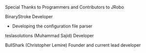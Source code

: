 Special Thanks to Programmers and Contributors to JRobo


BinaryStroke
Developer
 * Developing the configuration file parser

teslasolutions (Muhammad Sajid)
Developer

BullShark (Christopher Lemire)
Founder and current lead developer

